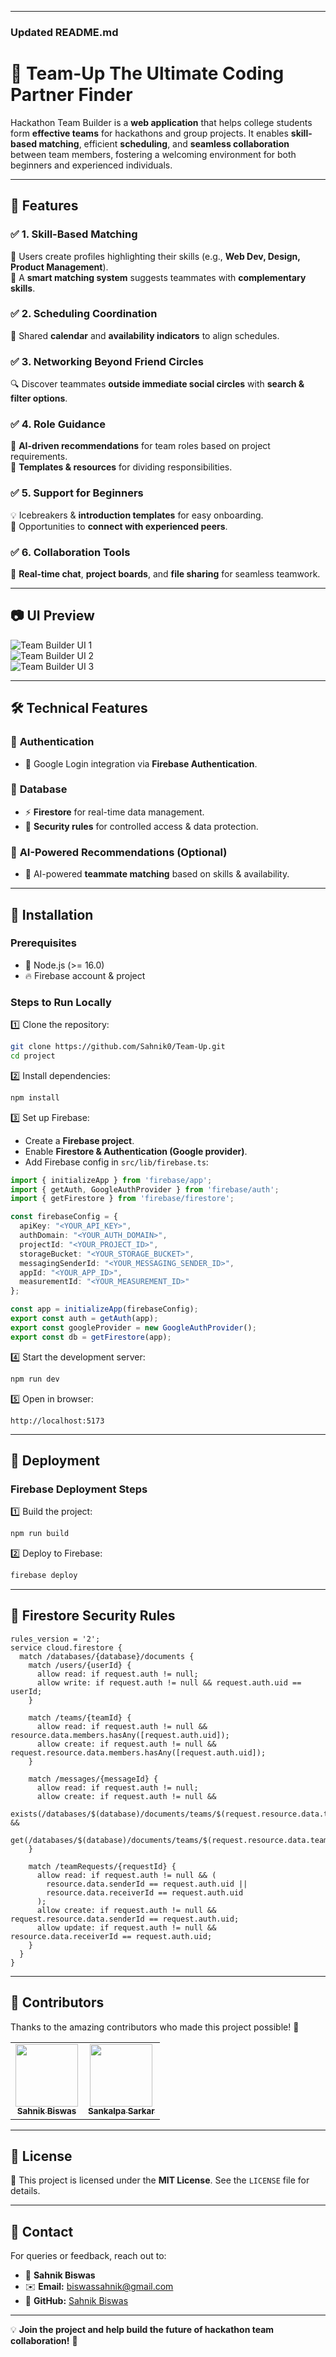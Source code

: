 
---

### **Updated README.md**  


# 🚀 Team-Up The Ultimate Coding Partner Finder

Hackathon Team Builder is a **web application** that helps college students form **effective teams** for hackathons and group projects. It enables **skill-based matching**, efficient **scheduling**, and **seamless collaboration** between team members, fostering a welcoming environment for both beginners and experienced individuals.  

---

## 🎯 Features  

### ✅ **1. Skill-Based Matching**  
🔹 Users create profiles highlighting their skills (e.g., **Web Dev, Design, Product Management**).  
🔹 A **smart matching system** suggests teammates with **complementary skills**.  

### ✅ **2. Scheduling Coordination**  
📅 Shared **calendar** and **availability indicators** to align schedules.  

### ✅ **3. Networking Beyond Friend Circles**  
🔍 Discover teammates **outside immediate social circles** with **search & filter options**.  

### ✅ **4. Role Guidance**  
🔸 **AI-driven recommendations** for team roles based on project requirements.  
🔸 **Templates & resources** for dividing responsibilities.  

### ✅ **5. Support for Beginners**  
💡 Icebreakers & **introduction templates** for easy onboarding.  
🔗 Opportunities to **connect with experienced peers**.  

### ✅ **6. Collaboration Tools**  
💬 **Real-time chat**, **project boards**, and **file sharing** for seamless teamwork.  

---

## 📷 UI Preview  

![Team Builder UI 1](https://github.com/Sahnik0/Team-Up/blob/5ee2ff82681fb08723e175db6fd3783b9a12b6c2/WhatsApp%20Image%202025-01-26%20at%2021.21.49_0095e22f.jpg)  
![Team Builder UI 2](https://github.com/Sahnik0/Team-Up/blob/d3a5af315e6510d96187a6452d18adaea59a6e9a/WhatsApp%20Image%202025-01-26%20at%2021.22.27_9a591684.jpg)  
![Team Builder UI 3](https://github.com/Sahnik0/Team-Up/blob/493fa5e6d0aa5b7bf732860e3954901545e65f08/WhatsApp%20Image%202025-01-26%20at%2021.22.54_fae6dd5a.jpg)  

---

## 🛠️ Technical Features  

### 🔹 **Authentication**  
- 🔑 Google Login integration via **Firebase Authentication**.  

### 🔹 **Database**  
- ⚡ **Firestore** for real-time data management.  
- 🔐 **Security rules** for controlled access & data protection.  

### 🔹 **AI-Powered Recommendations (Optional)**  
- 🤖 AI-powered **teammate matching** based on skills & availability.  

---

## 🚀 Installation  

### **Prerequisites**  
- 📌 Node.js (>= 16.0)  
- 🔥 Firebase account & project  

### **Steps to Run Locally**  
1️⃣ Clone the repository:  
   ```bash
   git clone https://github.com/Sahnik0/Team-Up.git
   cd project
   ```  
2️⃣ Install dependencies:  
   ```bash
   npm install
   ```  
3️⃣ Set up Firebase:  
   - Create a **Firebase project**.  
   - Enable **Firestore & Authentication (Google provider)**.  
   - Add Firebase config in `src/lib/firebase.ts`:  

   ```typescript
   import { initializeApp } from 'firebase/app';
   import { getAuth, GoogleAuthProvider } from 'firebase/auth';
   import { getFirestore } from 'firebase/firestore';

   const firebaseConfig = {
     apiKey: "<YOUR_API_KEY>",
     authDomain: "<YOUR_AUTH_DOMAIN>",
     projectId: "<YOUR_PROJECT_ID>",
     storageBucket: "<YOUR_STORAGE_BUCKET>",
     messagingSenderId: "<YOUR_MESSAGING_SENDER_ID>",
     appId: "<YOUR_APP_ID>",
     measurementId: "<YOUR_MEASUREMENT_ID>"
   };

   const app = initializeApp(firebaseConfig);
   export const auth = getAuth(app);
   export const googleProvider = new GoogleAuthProvider();
   export const db = getFirestore(app);
   ```

4️⃣ Start the development server:  
   ```bash
   npm run dev
   ```  
5️⃣ Open in browser:  
   ```plaintext
   http://localhost:5173
   ```

---

## 🚀 Deployment  

### **Firebase Deployment Steps**  
1️⃣ Build the project:  
   ```bash
   npm run build
   ```  
2️⃣ Deploy to Firebase:  
   ```bash
   firebase deploy
   ```  

---

## 🔐 Firestore Security Rules  

```firestore
rules_version = '2';
service cloud.firestore {
  match /databases/{database}/documents {
    match /users/{userId} {
      allow read: if request.auth != null;
      allow write: if request.auth != null && request.auth.uid == userId;
    }

    match /teams/{teamId} {
      allow read: if request.auth != null && resource.data.members.hasAny([request.auth.uid]);
      allow create: if request.auth != null && request.resource.data.members.hasAny([request.auth.uid]);
    }

    match /messages/{messageId} {
      allow read: if request.auth != null;
      allow create: if request.auth != null &&
        exists(/databases/$(database)/documents/teams/$(request.resource.data.teamId)) &&
        get(/databases/$(database)/documents/teams/$(request.resource.data.teamId)).data.members.hasAny([request.auth.uid]);
    }

    match /teamRequests/{requestId} {
      allow read: if request.auth != null && (
        resource.data.senderId == request.auth.uid ||
        resource.data.receiverId == request.auth.uid
      );
      allow create: if request.auth != null && request.resource.data.senderId == request.auth.uid;
      allow update: if request.auth != null && resource.data.receiverId == request.auth.uid;
    }
  }
}
```

---

## 👥 Contributors  

Thanks to the amazing contributors who made this project possible! 🚀  

<table>
  <tr>
    <td align="center"><a href="https://github.com/Sahnik0"><img src="https://github.com/Sahnik0.png" width="100px;" alt=""/><br /><sub><b>Sahnik Biswas</b></sub></a></td>
    <td align="center"><a href="https://github.com/sanks011"><img src="https://github.com/sanks011.png" width="100px;" alt=""/><br /><sub><b>Sankalpa Sarkar</b></sub></a></td>
  </tr>
</table>  

---

## 📜 License  

📄 This project is licensed under the **MIT License**. See the `LICENSE` file for details.  

---

## 📩 Contact  

For queries or feedback, reach out to:  
- 📛 **Sahnik Biswas**  
- ✉️ **Email:** [biswassahnik@gmail.com](mailto:biswassahnik@gmail.com)  
- 🔗 **GitHub:** [Sahnik Biswas](https://github.com/Sahnik0)  

---

💡 **Join the project and help build the future of hackathon team collaboration!** 🚀  
